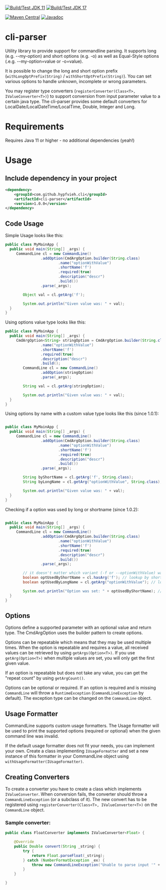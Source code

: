 [![Build/Test JDK 11](https://github.com/hypfvieh/cli-parser/actions/workflows/maven_jdk11.yml/badge.svg)](https://github.com/hypfvieh/cli-parser/actions/workflows/maven_jdk11.yml) [![Build/Test JDK 17](https://github.com/hypfvieh/cli-parser/actions/workflows/maven_jdk17.yml/badge.svg)](https://github.com/hypfvieh/cli-parser/actions/workflows/maven_jdk17.yml)

 [![Maven Central](https://maven-badges.herokuapp.com/maven-central/com.github.hypfvieh.cli/cli-parser/badge.svg)](https://maven-badges.herokuapp.com/maven-central/com.github.hypfvieh.cli/cli-parser)
 [![Javadoc](https://javadoc.io/badge2/com.github.hypfvieh.cli/cli-parser/javadoc.svg)](https://javadoc.io/doc/com.github.hypfvieh.cli/cli-parser)
 
# cli-parser
Utility library to provide support for commandline parsing.
It supports long (e.g. --my-option) and short options (e.g. -o) as well as Equal-Style options (.e.g. --my-option=value or -o=value).

It is possible to change the long and short option prefix (`withLongOptPrefix(String)` / `withShortOptPrefix(String)`).
You can set various options to handle unknown, incomplete or wrong parameters.

You may register type converters (`registerConverter(Class<T>, IValueConverter<T>)`) to support conversion from input
parameter value to a certain java type.
The cli-parser provides some default converters for LocalDate/LocalDateTime/LocalTime, Double, Integer and Long.

# Requirements

Requires Java 11 or higher - no additional dependencies (yeah!)

# Usage

## Include dependency in your project
```xml
<dependency>
    <groupId>com.github.hypfvieh.cli</groupId>
    <artifactId>cli-parser</artifactId>
    <version>1.0.0</version>
</dependency>
```
## Code Usage
Simple Usage looks like this:

```java
public class MyMainApp {
  public void main(String[] _args) {
     CommandLine cl = new CommandLine()
                .addOption(CmdArgOption.builder(String.class)
                        .name("optionWithValue")
                        .shortName('f')
                        .required(true)
                        .description("descr")
                        .build())
                .parse(_args);

        Object val = cl.getArg('f');

        System.out.println("Given value was: " + val);
  }
}
```

Using options value type looks like this:

```java
public class MyMainApp {
  public void main(String[] _args) {
     CmdArgOption<String> stringOption = CmdArgOption.builder(String.class)
                .name("optionWithValue")
                .shortName('f')
                .required(true)
                .description("descr")
                .build();
        CommandLine cl = new CommandLine()
                .addOption(stringOption)
                .parse(_args);

        String val = cl.getArg(stringOption);

        System.out.println("Given value was: " + val);
  }
}
```

Using options by name with a custom value type looks like this (since 1.0.1):

```java

public class MyMainApp {
  public void main(String[] _args) {
     CommandLine cl = new CommandLine()
                .addOption(CmdArgOption.builder(String.class)
                        .name("optionWithValue")
                        .shortName('f')
                        .required(true)
                        .description("descr")
                        .build())
                .parse(_args);

        String byShortName = cl.getArg('f', String.class);
        String byLongName = cl.getArg("optionWithValue", String.class);

        System.out.println("Given value was: " + val);
  }
}

```

Checking if a option was used by long or shortname (since 1.0.2):

```java

public class MyMainApp {
  public void main(String[] _args) {
     CommandLine cl = new CommandLine()
                .addOption(CmdArgOption.builder(String.class)
                        .name("optionWithValue")
                        .shortName('f')
                        .required(true)
                        .description("descr")
                        .build())
                .parse(_args);

        // it doesn't matter which variant (-f or --optionWithValue) was found in _args, both booleans will be true if any was found
        boolean optUsedByShortName = cl.hasArg('f'); // lookup by short name
        boolean optUsedByLongName = cl.getArg("optionWithValue"); // lookup by long name

        System.out.println("Option was set: " + optUsedByShortName); // this will print true if the option was set
  }
}

```
## Options
Options define a supported parameter with an optional value and return type.
The CmdArgOption uses the builder pattern to create options. 

Options can be repeatable which means that they may be used multiple times.
When the option is repeatable and requires a value, all received values can be retrieved by using `getArgs(Option<T>)`.
If you use `getArg(Option<T>)` when multiple values are set, you will only get the first given value.

If an option is repeatable but does not take any value, you can get the "repeat count" by using `getArgCount()`.

Options can be optional or required. If an option is required and is missing `CommandLine` will throw a `RuntimeException`
(`CommandLineException` by default). The exception type can be changed on the `CommandLine` object.

## Usage Formatter
CommandLine supports custom usage formatters. 
The Usage formatter will be used to print the supported options (required or optional) when the given command line was invalid.

If the default usage formatter does not fit your needs, you can implement your own.
Create a class implementing `IUsageFormatter` and set a new instance of this formatter in your CommandLine object using `withUsageFormatter(IUsageFormatter)`.

## Creating Converters
To create a converter you have to create a class which implements `IValueConverter`.
When conversion fails, the converter should throw a `CommandLineException` (or a subclass of it).
The new convert has to be registered using `registerConverter(Class<T>, IValueConverter<T>)` on the `CommandLine` object.

### Sample converter:
```java
public class FloatConverter implements IValueConverter<Float> {

    @Override
    public Double convert(String _string) {
        try {
            return Float.parseFloat(_string);
        } catch (NumberFormatException _ex) {
            throw new CommandLineException("Unable to parse input '" + _string + "' as float");
        }
    }

}
```
